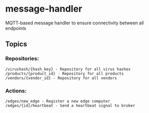 # message-handler
MQTT-based message handler to ensure connectivity between all endpoints

## Topics
### Repositories:
```
/virushash/{hash_key} - Repository for all virus hashes
/products/{product_id} - Repository for all products
/vendors/{vendor_id} - Repository for all vendors
```

### Actions:
```
/edges/new_edge - Register a new edge computer
/edges/{id}/heartbeat - Send a heartbeat signal to broker
```
